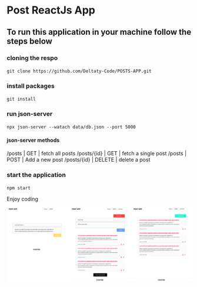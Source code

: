 # Post ReactJs App

## To run this application in your machine follow the steps below 

### cloning the respo 

`git clone https://github.com/Deltaty-Code/POSTS-APP.git`

### install packages

`git install`

### run json-server 

`npx json-server --watach data/db.json --port 5000`

#### json-server methods

/posts | GET | fetch all posts
/posts/{id} | GET | fetch a single post
/posts | POST | Add a new post
/posts/{id} | DELETE | delete a post

### start the application

`npm start`

Enjoy coding 

<img src="https://github.com/m-mourouh/posts-app/blob/master/UI.png" />
